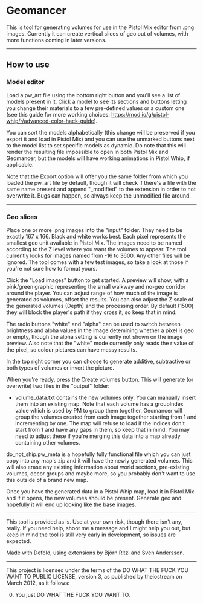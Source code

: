 # Geomancer

This is tool for generating volumes for use in the Pistol Mix editor from .png images. Currently it can create vertical slices of geo out of volumes, with more functions coming in later versions.

---

## How to use

### Model editor

Load a pw_art file using the bottom right button and you'll see a list of models present in it. Click a model to see its sections and buttons letting you change their materials to a few pre-defined values or a custom one (see this guide for more working choices: https://mod.io/g/pistol-whip/r/advanced-color-hack-guide).

You can sort the models alphabetically (this change will be preserved if you export it and load in Pistol Mix) and you can use the unmarked buttons next to the model list to set specific models as dynamic. Do note that this will render the resulting file impossible to open in both Pistol Mix and Geomancer, but the models will have working animations in Pistol Whip, if applicable.

Note that the Export option will offer you the same folder from which you loaded the pw_art file by default, though it will check if there's a file with the same name present and append "_modified" to the extension in order to not overwrite it. Bugs can happen, so always keep the unmodified file around.

---

### Geo slices

Place one or more .png images into the "input" folder. They need to be exactly 167 x 166. Black and white works best. Each pixel represents the smallest geo unit available in Pistol Mix. The images need to be named according to the Z level where you want the volumes to appear. The tool currently looks for images named from -16 to 3600. Any other files will be ignored. The tool comes with a few test images, so take a look at those if you're not sure how to format yours.

Click the "Load images" button to get started. A preview will show, with a pink/green graphic representing the small walkway and no-geo corridor around the player. You can adjust range of how much of the image is generated as volumes, offset the results. You can also adjust the Z scale of the generated volumes (Depth) and the processing order. By default (1500) they will block the player's path if they cross it, so keep that in mind.

The radio buttons "white" and "alpha" can be used to switch between brightness and alpha values in the image detemining whether a pixel is geo or empty, though the alpha setting is currently not shown on the image preview. Also note that the "white" mode currently only reads the r value of the pixel, so colour pictures can have messy results.

In the top right corner you can choose to generate additive, subtractive or both types of volumes or invert the picture.

When you're ready, press the Create volumes button.  This will generate (or overwrite) two files in the "output" folder:

- volume_data.txt contains the new volumes only. You can manually insert them into an existing map. Note that each volume has a groupIndex value which is used by PM to group them together. Geomancer will group the volumes created from each image together starting from 1 and incrementing by one. The map will refuse to load if the indices don't start from 1 and have any gaps in them, so keep that in mind. You may need to adjust these if you're merging this data into a map already containing other volumes.

do_not_ship.pw_meta is a hopefully fully functional file which you can just copy into any map's zip and it will have the newly generated volumes. This will also erase any existing information about world sections, pre-existing volumes, decor groups and maybe more, so you probably don't want to use this outside of a brand new map.

Once you have the generated data in a Pistol Whip map, load it in Pistol Mix and if it opens, the new volumes should be present. Generate geo and hopefully it will end up looking like the base images.

---

This tool is provided as is. Use at your own risk, though there isn't any, really. If you need help, shoot me a message and I might help you out, but keep in mind the tool is still very early in development, so issues are expected.

Made with Defold, using extensions by Björn Ritzl and Sven Andersson.

---

This project is licensed under the terms of the
DO WHAT THE FUCK YOU WANT TO PUBLIC LICENSE, version 3,
as published by theiostream on March 2012, as it follows:

0. You just DO WHAT THE FUCK YOU WANT TO.